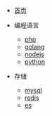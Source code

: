 * [首页](README.md)

* 编程语言

  * [php](backend/php.md)
  * [golang](backend/golang.md)
  * [nodejs](backend/nodejs.md)
  * [python](backend/python.md)


* 存储
  
  * [mysql](storage/mysql.md)
  * [redis](storage/redis.md)
  * [es](storage/elasticsearch.md)
<!-- 

* 系统服务
  * [linux](system/linux.md)
  * [nginx](system/nginx.md)
  * [docker](system/docker.md)


* web3
  * [solidity](web3/solidity.md)


* 其他
  * [工具](other/tools.md) -->